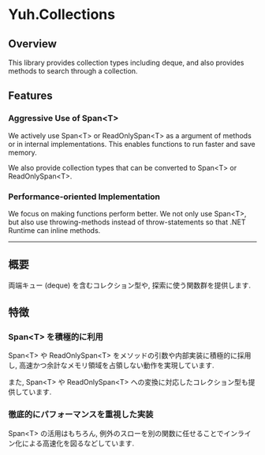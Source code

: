 # Yuh.Collections

## Overview

This library provides collection types including deque, and also provides methods to search through a collection.

## Features

### Aggressive Use of Span&lt;T&gt;

We actively use Span&lt;T&gt; or ReadOnlySpan&lt;T&gt; as a argument of methods or in internal implementations.
This enables functions to run faster and save memory.

We also provide collection types that can be converted to Span&lt;T&gt; or ReadOnlySpan&lt;T&gt;.

### Performance-oriented Implementation

We focus on making functions perform better.
We not only use Span&lt;T&gt;, but also use throwing-methods instead of throw-statements so that .NET Runtime can inline methods.

---

## 概要

両端キュー (deque) を含むコレクション型や, 探索に使う関数群を提供します.

## 特徴

### Span&lt;T&gt; を積極的に利用

Span&lt;T&gt; や ReadOnlySpan&lt;T&gt; をメソッドの引数や内部実装に積極的に採用し, 高速かつ余計なメモリ領域を占領しない動作を実現しています.

また, Span&lt;T&gt; や ReadOnlySpan&lt;T&gt; への変換に対応したコレクション型も提供しています.

### 徹底的にパフォーマンスを重視した実装

Span&lt;T&gt; の活用はもちろん, 例外のスローを別の関数に任せることでインライン化による高速化を図るなどしています.
